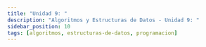 ```yaml
---
title: "Unidad 9: "
description: "Algoritmos y Estructuras de Datos - Unidad 9: "
sidebar_position: 10
tags: [algoritmos, estructuras-de-datos, programacion]
---
```

